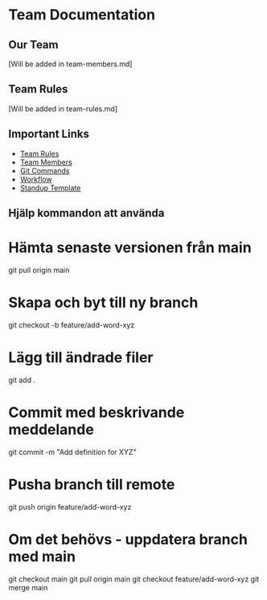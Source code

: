 # Team Documentation

## Our Team
[Will be added in team-members.md]

## Team Rules
[Will be added in team-rules.md]

## Important Links
- [Team Rules](team/team-rules.md)
- [Team Members](team/team-members.md)
- [Git Commands](tutorials/git-commands.md)
- [Workflow](tutorials/workflow.md)
- [Standup Template](meetings/standup-template.md)

## Hjälp kommandon att använda
# Hämta senaste versionen från main
git pull origin main

# Skapa och byt till ny branch
git checkout -b feature/add-word-xyz

# Lägg till ändrade filer
git add .

# Commit med beskrivande meddelande
git commit -m "Add definition for XYZ"

# Pusha branch till remote
git push origin feature/add-word-xyz

# Om det behövs - uppdatera branch med main
git checkout main
git pull origin main
git checkout feature/add-word-xyz
git merge main
